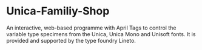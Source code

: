 # Unica-Familiy-Shop
An interactive, web-based programme with April Tags to control the variable type specimens from the Unica, Unica Mono and Unisoft fonts. It is provided and supported by the type foundry Lineto. 

